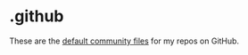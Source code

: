 # .github

These are the [default community files](https://docs.github.com/en/github/building-a-strong-community/creating-a-default-community-health-file) for my repos on GitHub.
